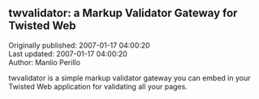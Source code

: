 ## twvalidator: a Markup Validator Gateway for Twisted Web  
Originally published: 2007-01-17 04:00:20  
Last updated: 2007-01-17 04:00:20  
Author: Manlio Perillo  
  
twvalidator is a simple markup validator gateway you can embed in your
Twisted Web application for validating all your pages.